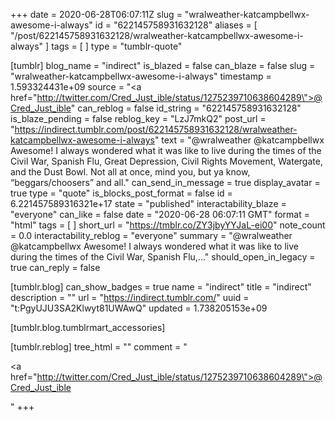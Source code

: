 +++
date = 2020-06-28T06:07:11Z
slug = "wralweather-katcampbellwx-awesome-i-always"
id = "622145758931632128"
aliases = [ "/post/622145758931632128/wralweather-katcampbellwx-awesome-i-always" ]
tags = [ ]
type = "tumblr-quote"

[tumblr]
blog_name = "indirect"
is_blazed = false
can_blaze = false
slug = "wralweather-katcampbellwx-awesome-i-always"
timestamp = 1.593324431e+09
source = "<a href=\"http://twitter.com/Cred_Just_ible/status/1275239710638604289\">@Cred_Just_ible</a>"
can_reblog = false
id_string = "622145758931632128"
is_blaze_pending = false
reblog_key = "LzJ7mkQ2"
post_url = "https://indirect.tumblr.com/post/622145758931632128/wralweather-katcampbellwx-awesome-i-always"
text = "@wralweather @katcampbellwx Awesome! I always wondered what it was like to live during the times of the Civil War, Spanish Flu, Great Depression, Civil Rights Movement, Watergate, and the Dust Bowl.  Not all at once, mind you, but ya know, &ldquo;beggars/choosers&rdquo; and all."
can_send_in_message = true
display_avatar = true
type = "quote"
is_blocks_post_format = false
id = 6.221457589316321e+17
state = "published"
interactability_blaze = "everyone"
can_like = false
date = "2020-06-28 06:07:11 GMT"
format = "html"
tags = [ ]
short_url = "https://tmblr.co/ZY3jbyYYJaL-ei00"
note_count = 0.0
interactability_reblog = "everyone"
summary = "@wralweather @katcampbellwx Awesome! I always wondered what it was like to live during the times of the Civil War, Spanish Flu,..."
should_open_in_legacy = true
can_reply = false

[tumblr.blog]
can_show_badges = true
name = "indirect"
title = "indirect"
description = ""
url = "https://indirect.tumblr.com/"
uuid = "t:PgyUJU3SA2Klwyt81UWAwQ"
updated = 1.738205153e+09

[tumblr.blog.tumblrmart_accessories]

[tumblr.reblog]
tree_html = ""
comment = "<p><a href=\"http://twitter.com/Cred_Just_ible/status/1275239710638604289\">@Cred_Just_ible</a></p>"
+++
